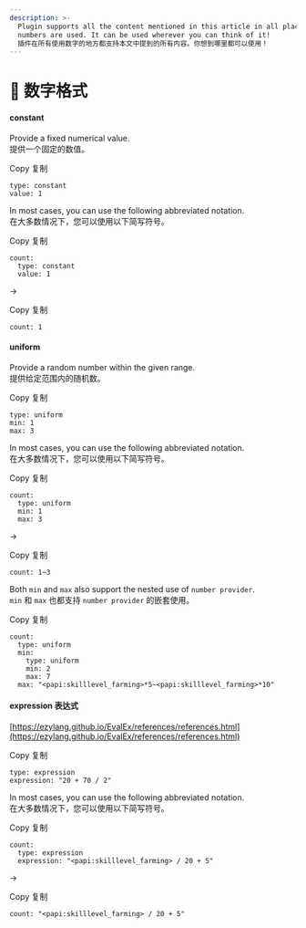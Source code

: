 ```yaml
---
description: >-
  Plugin supports all the content mentioned in this article in all places where
  numbers are used. It can be used wherever you can think of it!
  插件在所有使用数字的地方都支持本文中提到的所有内容。你想到哪里都可以使用！
---
```


# 🔢 数字格式

#### constant <a href="#constant" id="constant"></a>

Provide a fixed numerical value.\
提供一个固定的数值。

Copy  复制

```
type: constant
value: 1
```

In most cases, you can use the following abbreviated notation.\
在大多数情况下，您可以使用以下简写符号。

Copy  复制

```
count:
  type: constant
  value: 1
```

->

Copy  复制

```
count: 1
```

#### uniform <a href="#uniform" id="uniform"></a>

Provide a random number within the given range.\
提供给定范围内的随机数。

Copy  复制

```
type: uniform
min: 1
max: 3
```

In most cases, you can use the following abbreviated notation.\
在大多数情况下，您可以使用以下简写符号。

Copy  复制

```
count:
  type: uniform
  min: 1
  max: 3
```

->

Copy  复制

```
count: 1~3
```

Both `min` and `max` also support the nested use of `number provider`.\
`min` 和 `max` 也都支持 `number provider` 的嵌套使用。

Copy  复制

```
count:
  type: uniform
  min:
    type: uniform
    min: 2
    max: 7
  max: "<papi:skilllevel_farming>*5~<papi:skilllevel_farming>*10"
```

#### expression  表达式 <a href="#expression" id="expression"></a>

[https://ezylang.github.io/EvalEx/references/references.html](https://ezylang.github.io/EvalEx/references/references.html)

Copy  复制

```
type: expression
expression: "20 + 70 / 2"
```

In most cases, you can use the following abbreviated notation.\
在大多数情况下，您可以使用以下简写符号。

Copy  复制

```
count:
  type: expression
  expression: "<papi:skilllevel_farming> / 20 + 5"
```

->

Copy  复制

```
count: "<papi:skilllevel_farming> / 20 + 5"
```
